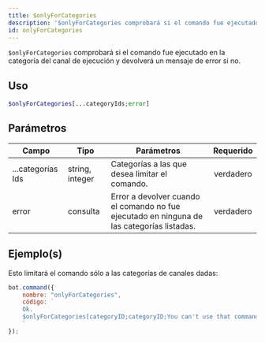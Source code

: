```yaml
---
title: $onlyForCategories
description: '$onlyForCategories comprobará si el comando fue ejecutado en la categoría del canal de ejecución y devolverá un mensaje de error en caso contrario.'
id: onlyForCategories
---
```


`$onlyForCategories` comprobará si el comando fue ejecutado en la categoría del canal de ejecución y devolverá un mensaje de error si no.

## Uso

```php
$onlyForCategories[...categoryIds;error]
```

## Parámetros

| Campo             | Tipo            | Parámetros                                                                                 | Requerido |
| ----------------- | --------------- | ------------------------------------------------------------------------------------------ |:---------:|
| ...categorías Ids | string, integer | Categorías a las que desea limitar el comando.                                             | verdadero |
| error             | consulta        | Error a devolver cuando el comando no fue ejecutado en ninguna de las categorías listadas. | verdadero |

## Ejemplo(s)

Esto limitará el comando sólo a las categorías de canales dadas:

```javascript
bot.command({
    nombre: "onlyForCategories",
    código: `
    Ok.
    $onlyForCategories[categoryID;categoryID;You can't use that command here!]
    `
});
```